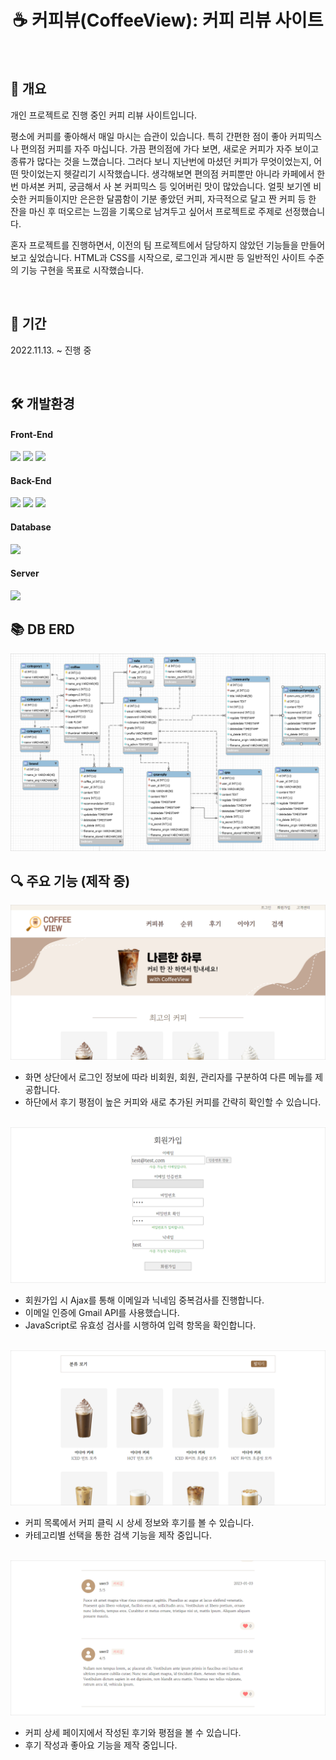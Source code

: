 <h1 align="center">☕ 커피뷰(CoffeeView): 커피 리뷰 사이트</h1>

<br>

## 📄 개요
개인 프로젝트로 진행 중인 커피 리뷰 사이트입니다.

평소에 커피를 좋아해서 매일 마시는 습관이 있습니다. 특히 간편한 점이 좋아 커피믹스나 편의점 커피를 자주 마십니다. 가끔 편의점에 가다 보면, 새로운 커피가 자주 보이고 종류가 많다는 것을 느꼈습니다. 그러다 보니 지난번에 마셨던 커피가 무엇이었는지, 어떤 맛이었는지 헷갈리기 시작했습니다. 생각해보면 편의점 커피뿐만 아니라 카페에서 한 번 마셔본 커피, 궁금해서 사 본 커피믹스 등 잊어버린 맛이 많았습니다. 얼핏 보기엔 비슷한 커피들이지만 은은한 달콤함이 기분 좋았던 커피, 자극적으로 달고 짠 커피 등 한 잔을 마신 후 떠오르는 느낌을 기록으로 남겨두고 싶어서 프로젝트로 주제로 선정했습니다.

혼자 프로젝트를 진행하면서, 이전의 팀 프로젝트에서 담당하지 않았던 기능들을 만들어 보고 싶었습니다. HTML과 CSS를 시작으로, 로그인과 게시판 등 일반적인 사이트 수준의 기능 구현을 목표로 시작했습니다.

<br>

## 📅 기간
2022.11.13. ~ 진행 중

<br>

## 🛠 개발환경
#### Front-End
<p>
<img src="https://img.shields.io/badge/HTML5-E34F26?style=flat-square&logo=html5&logoColor=white"> 
<img src="https://img.shields.io/badge/CSS3-1572B6?style=flat-square&logo=css3&logoColor=white"> 
<img src="https://img.shields.io/badge/JavaScript-F7DF1E?style=flat-square&logo=javascript&logoColor=black">
</p>

#### Back-End
<p>
<img src="https://img.shields.io/badge/Java-007396?style=flat-square&logo=java&logoColor=white">
<img src="https://img.shields.io/badge/Spring Boot-6DB33F?style=flat-square&logo=springboot&logoColor=white">
<img src="https://img.shields.io/badge/jQuery-0769AD?style=flat-square&logo=jquery&logoColor=white">

</p>

#### Database
<img src="https://img.shields.io/badge/MySQL-4479A1?style=flat-square&logo=mysql&logoColor=white"> 

#### Server
<img src="https://img.shields.io/badge/Apache Tomcat-F8DC75?style=flat-square&logo=apachetomcat&logoColor=black">

<br>

## 📚 DB ERD
<img src="https://github.com/jinseon22/CoffeeView/raw/main/src/main/resources/static/img/readme/ERD.png">

<br>

## 🔍 주요 기능 (제작 중)
<img src="https://github.com/jinseon22/CoffeeView/raw/main/src/main/resources/static/img/readme/index.png">

- 화면 상단에서 로그인 정보에 따라 비회원, 회원, 관리자를 구분하여 다른 메뉴를 제공합니다.
- 하단에서 후기 평점이 높은 커피와 새로 추가된 커피를 간략히 확인할 수 있습니다.

<br>

<img src="https://github.com/jinseon22/CoffeeView/raw/main/src/main/resources/static/img/readme/join.png">

- 회원가입 시 Ajax를 통해 이메일과 닉네임 중복검사를 진행합니다.
- 이메일 인증에 Gmail API를 사용했습니다.
- JavaScript로 유효성 검사를 시행하여 입력 항목을 확인합니다.

<br>

<img src="https://github.com/jinseon22/CoffeeView/raw/main/src/main/resources/static/img/readme/list.png">

- 커피 목록에서 커피 클릭 시 상세 정보와 후기를 볼 수 있습니다.
- 카테고리별 선택을 통한 검색 기능을 제작 중입니다.

<br>

<img src="https://github.com/jinseon22/CoffeeView/raw/main/src/main/resources/static/img/readme/review.png">

- 커피 상세 페이지에서 작성된 후기와 평점을 볼 수 있습니다.
- 후기 작성과 좋아요 기능을 제작 중입니다.
